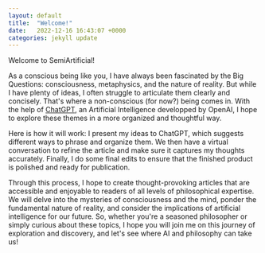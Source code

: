```yaml
---
layout: default
title:  "Welcome!"
date:   2022-12-16 16:43:07 +0000
categories: jekyll update
---
```

Welcome to SemiArtificial! 

As a conscious being like you, I have always been fascinated by the Big Questions: consciousness, metaphysics, and the nature of reality. But while I have plenty of ideas, I often struggle to articulate them clearly and concisely. That's where a non-conscious (for now?) being comes in. With the help of [ChatGPT](https://openai.com/blog/chatgpt/), an Artificial Intelligence developped by OpenAI, I hope to explore these themes in a more organized and thoughtful way.

Here is how it will work: I present my ideas to ChatGPT, which suggests different ways to phrase and organize them. We then have a virtual conversation to refine the article and make sure it captures my thoughts accurately. Finally, I do some final edits to ensure that the finished product is polished and ready for publication.

Through this process, I hope to create thought-provoking articles that are accessible and enjoyable to readers of all levels of philosophical expertise. We will delve into the mysteries of consciousness and the mind, ponder the fundamental nature of reality, and consider the implications of artificial intelligence for our future. So, whether you're a seasoned philosopher or simply curious about these topics, I hope you will join me on this journey of exploration and discovery, and let's see where AI and philosophy can take us!
